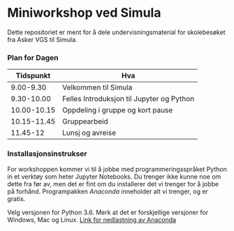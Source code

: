 # Miniworkshop ved Simula

Dette repositoriet er ment for å dele undervisningsmaterial for skolebesøket fra Asker VGS til Simula. 

### Plan for Dagen

Tidspunkt | Hva
----------|-----
9.00-9.30 | Velkommen til Simula
9.30-10.00 | Felles Introduksjon til Jupyter og Python
10.00-10.15 | Oppdeling i gruppe og kort pause
10.15-11.45 | Gruppearbeid
11.45-12 | Lunsj og avreise

### Installasjonsinstrukser

For workshoppen kommer vi til å jobbe med programmeringsspråket Python in et verktøy som heter Jupyter Notebooks. Du trenger ikke kunne noe om dette fra før av, men det er fint om du installerer det vi trenger for å jobbe på forhånd. Programpakken *Anaconda* inneholder alt vi trenger, og er gratis. 

Velg versjonen for Python 3.6. Merk at det er forskjellige versjoner for Windows, Mac og Linux.
[Link for nedlastning av Anaconda](https://www.anaconda.com/download/)





